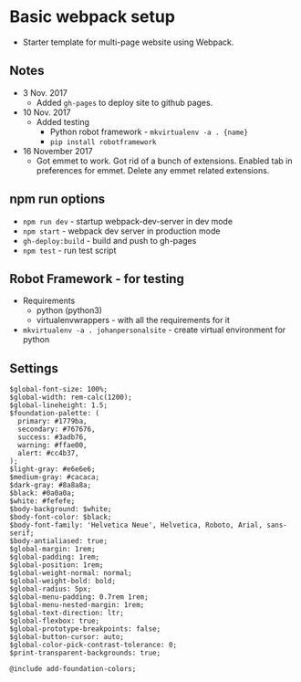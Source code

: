 # Basic webpack setup
* Starter template for multi-page website using Webpack.

## Notes
* 3 Nov. 2017
  * Added `gh-pages` to deploy site to github pages.
* 10 Nov. 2017
  * Added testing
    * Python robot framework - `mkvirtualenv -a . {name}`
    * `pip install robotframework`
* 16 November 2017
  * Got emmet to work. Got rid of a bunch of extensions. Enabled tab in preferences for emmet. Delete any emmet related extensions.
## npm run options
* `npm run dev` - startup webpack-dev-server in dev mode
* `npm start` - webpack dev server in production mode
* `gh-deploy:build` - build and push to gh-pages
* `npm test` - run test script

## Robot Framework - for testing
* Requirements
  * python (python3)
  * virtualenvwrappers - with all the requirements for it
* `mkvirtualenv -a . johanpersonalsite` - create virtual environment for python

## Settings
```
$global-font-size: 100%;
$global-width: rem-calc(1200);
$global-lineheight: 1.5;
$foundation-palette: (
  primary: #1779ba,
  secondary: #767676,
  success: #3adb76,
  warning: #ffae00,
  alert: #cc4b37,
);
$light-gray: #e6e6e6;
$medium-gray: #cacaca;
$dark-gray: #8a8a8a;
$black: #0a0a0a;
$white: #fefefe;
$body-background: $white;
$body-font-color: $black;
$body-font-family: 'Helvetica Neue', Helvetica, Roboto, Arial, sans-serif;
$body-antialiased: true;
$global-margin: 1rem;
$global-padding: 1rem;
$global-position: 1rem;
$global-weight-normal: normal;
$global-weight-bold: bold;
$global-radius: 5px;
$global-menu-padding: 0.7rem 1rem;
$global-menu-nested-margin: 1rem;
$global-text-direction: ltr;
$global-flexbox: true;
$global-prototype-breakpoints: false;
$global-button-cursor: auto;
$global-color-pick-contrast-tolerance: 0;
$print-transparent-backgrounds: true;

@include add-foundation-colors;
```

